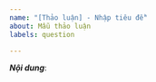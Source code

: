 ```yaml
---
name: "[Thảo luận] - Nhập tiêu đề"
about: Mẫu thảo luận
labels: question

---
```


[//]: # (***Bạn có thể xóa hoặc bỏ qua các dòng có dấu "[//]:" Các dòng này là hướng dẫn bạn đăng bài lên. Vui lòng sử dụng mẫu này để tạo thảo luận. Xin cám ơn!)

***Nội dung***:

[//]: # (Hãy nhập nội dung mà bạn muốn thảo luận với mình, rất cám ơn mọi ý kiến đóng góp của bạn!)
